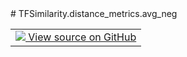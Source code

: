 <div itemscope itemtype="http://developers.google.com/ReferenceObject">
<meta itemprop="name" content="TFSimilarity.distance_metrics.avg_neg" />
<meta itemprop="path" content="Stable" />
</div>
# TFSimilarity.distance_metrics.avg_neg
<!-- Insert buttons and diff -->
<table class="tfo-notebook-buttons tfo-api nocontent" align="left">
<td>
  <a target="_blank" href="https://github.com/tensorflow/similarity/blob/main/tensorflow_similarity/distance_metrics.py#L147-L149">
    <img src="https://www.tensorflow.org/images/GitHub-Mark-32px.png" />
    View source on GitHub
  </a>
</td>
</table>


<pre class="devsite-click-to-copy prettyprint lang-py tfo-signature-link">
<code>TFSimilarity.distance_metrics.avg_neg(
    distance
)
</code></pre>

<!-- Placeholder for "Used in" -->
